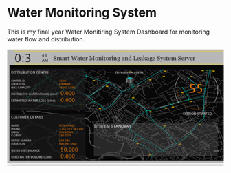 # Water Monitoring System
This is my final year Water Monitiring System Dashboard for monitoring water flow and distribution.

![Screenshot](screenshot.png)
